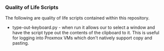 ### Quality of Life Scripts 
The following are quality of life scripts contained within this repository.

- type-out-keyboard.py - when run it allows our to select a window and have the script type out the contents of the clipboard to it. This is useful for logging into Proxmox VMs which don't natively support copy and pasting.